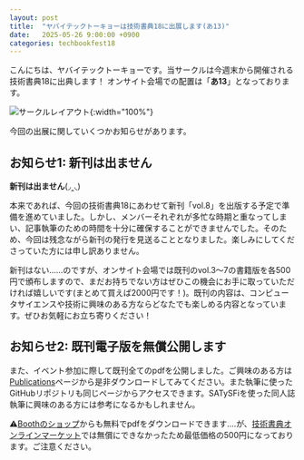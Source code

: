 ```yaml
---
layout: post
title:  "ヤバイテックトーキョーは技術書典18に出展します(あ13)"
date:   2025-05-26 9:00:00 +0900
categories: techbookfest18
---
```


こんにちは、ヤバイテックトーキョーです。当サークルは今週末から開催される技術書典18に出典します！
オンサイト会場での配置は「**あ13**」となっております。

![サークルレイアウト]({{site.baseurl}}/assets/images/tbf18-circle-layout.png){:width="100%"}

今回の出展に関していくつかお知らせがあります。

## お知らせ1: 新刊は出ません
**新刊は出ません**(◞‸◟)

本来であれば、今回の技術書典18にあわせて新刊「vol.8」を出版する予定で準備を進めていました。しかし、メンバーそれぞれが多忙な時期と重なってしまい、記事執筆のための時間を十分に確保することができませんでした。そのため、今回は残念ながら新刊の発行を見送ることとなりました。楽しみにしてくださっていた方には申し訳ありません。

新刊はない……のですが、オンサイト会場では既刊のvol.3〜7の書籍版を各500円で頒布しますので、まだお持ちでない方はぜひこの機会にお手に取っていただければ嬉しいです(まとめて買えば2000円です！)。既刊の内容は、コンピュータサイエンスや技術に興味のある方ならどなたでも楽しめる内容となっています。ぜひお気軽にお立ち寄りください！

## お知らせ2: 既刊電子版を無償公開します
また、イベント参加に際して既刊全てのpdfを公開しました。ご興味のある方は[Publications]({{site.baseurl}}/publications)ページから是非ダウンロードしてみてください。また執筆に使ったGitHubリポジトリも同じページからアクセスできます。SATySFiを使った同人誌執筆に興味のある方には参考になるかもしれません。

⚠️[Boothのショップ](https://yabaitech-tokyo.booth.pm)からも無料でpdfをダウンロードできます‥‥が、[技術書典オンラインマーケット](https://techbookfest.org/organization/49000003)では無償にできなかったため最低価格の500円になっております。ご注意ください。